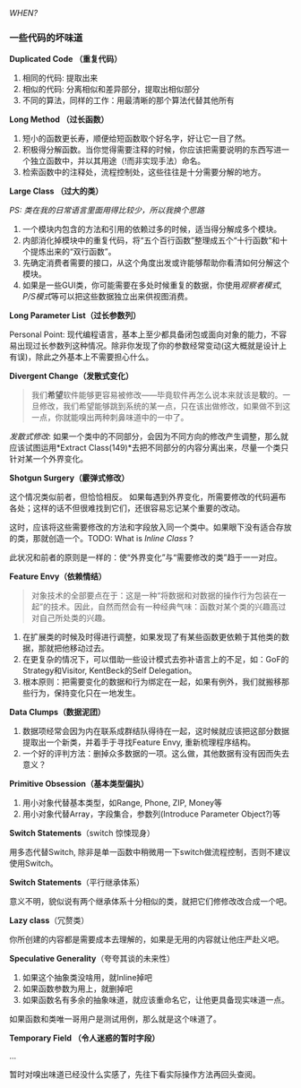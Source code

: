 *WHEN?*

### 一些代码的坏味道

**Duplicated Code （重复代码）**

1. 相同的代码: 提取出来
2. 相似的代码: 分离相似和差异部分，提取出相似部分
3. 不同的算法，同样的工作：用最清晰的那个算法代替其他所有

**Long Method （过长函数）**

1. 短小的函数更长寿，顺便给短函数取个好名字，好让它一目了然。
2. 积极得分解函数。当你觉得需要注释的时候，你应该把需要说明的东西写进一个独立函数中，并以其用途（!而非实现手法）命名。
3. 检索函数中的注释处，流程控制处，这些往往是十分需要分解的地方。

**Large Class （过大的类）**

*PS: 类在我的日常语言里面用得比较少，所以我换个思路*

1. 一个模块内包含的方法和引用的依赖过多的时候，适当得分解成多个模块。
2. 内部消化掉模块中的重复代码，将“五个百行函数”整理成五个“十行函数”和十个提炼出来的“双行函数”。
3. 先确定消费者需要的接口，从这个角度出发或许能够帮助你看清如何分解这个模块。
4. 如果是一些GUI类，你可能需要在多处时候重复的数据，你使用*观察者模式*, *P/S模式*等可以把这些数据独立出来供视图消费。

**Long Parameter List（过长参数列）**

Personal Point: 现代编程语言，基本上至少都具备闭包或面向对象的能力，不容易出现过长参数列这种情况。除非你发现了你的参数经常变动(这大概就是设计上有误)，除此之外基本上不需要担心什么。

**Divergent Change（发散式变化）**

> 我们**希望**软件能够更容易被修改——毕竟软件再怎么说本来就该是**软**的。一旦修改，我们希望能够跳到系统的某一点，只在该出做修改，如果做不到这一点，你就能嗅出两种刺鼻味道中的一中了。

*发散式修改*: 如果一个类中的不同部分，会因为不同方向的修改产生调整，那么就应该试图运用*Extract Class(149)*去把不同部分的内容分离出来，尽量一个类只针对某一个外界变化。

**Shotgun Surgery（霰弹式修改）**

这个情况类似前者，但恰恰相反。 如果每遇到外界变化，所需要修改的代码遍布各处；这样的话不但很难找到它们，还很容易忘记某个重要的改动。

这时，应该将这些需要修改的方法和字段放入同一个类中。如果眼下没有适合存放的类，那就创造一个。TODO: What is *Inline Class* ?

此状况和前者的原则是一样的：使“外界变化”与“需要修改的类”趋于一一对应。

**Feature Envy（依赖情结）**

>  对象技术的全部要点在于：这是一种“将数据和对数据的操作行为包装在一起”的技术。因此，自然而然会有一种经典气味：函数对某个类的兴趣高过对自己所处类的兴趣。

1. 在扩展类的时候及时得进行调整，如果发现了有某些函数更依赖于其他类的数据，那就把他移动过去。
2. 在更复杂的情况下，可以借助一些设计模式去弥补语言上的不足，如：GoF的Strategy和Visitor, KentBeck的Self Delegation。
3. 根本原则：把需要变化的数据和行为绑定在一起，如果有例外，我们就搬移那些行为，保持变化只在一地发生。

**Data Clumps（数据泥团）**

1. 数据项经常会因为内在联系成群结队得待在一起，这时候就应该把这部分数据提取出一个新类，并着手于寻找Feature Envy, 重新梳理程序结构。
2. 一个好的评判方法：删掉众多数据的一项。这么做，其他数据有没有因而失去意义？

**Primitive Obsession（基本类型偏执）**

1. 用小对象代替基本类型，如Range, Phone, ZIP, Money等
2. 用小对象代替Array，字段集合，参数列(Introduce Parameter Object?)等

**Switch Statements**（switch 惊悚现身）

用多态代替Switch, 除非是单一函数中稍微用一下switch做流程控制，否则不建议使用Switch。

**Switch Statements**（平行继承体系）

意义不明，貌似说有两个继承体系十分相似的类，就把它们修修改改合成一个吧。

**Lazy class**（冗赘类）

你所创建的内容都是需要成本去理解的，如果是无用的内容就让他庄严赴义吧。

**Speculative Generality**（夸夸其谈的未来性）

1. 如果这个抽象类没啥用，就Inline掉吧
2. 如果函数参数为用上，就删掉吧
3. 如果函数名有多余的抽象味道，就应该重命名它，让他更具备现实味道一点。

如果函数和类唯一哥用户是测试用例，那么就是这个味道了。

**Temporary Field （令人迷惑的暂时字段）**

...

暂时对嗅出味道已经没什么实感了，先往下看实际操作方法再回头查阅。